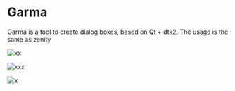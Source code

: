 Garma
=====

Garma is a tool to create dialog boxes, based on Qt + dtk2. The usage is the same as zenity





![xx](https://img.picui.cn/free/2024/09/18/66ea1d96a7c63.png)

![xxx](https://img.picui.cn/free/2024/09/18/66ea1dbc5748e.png)

![x](https://img.picui.cn/free/2024/09/18/66ea1d6139dc7.png)